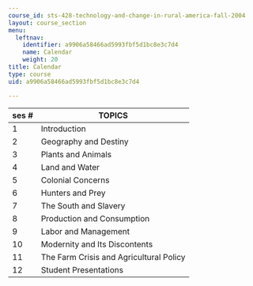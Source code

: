 ```yaml
---
course_id: sts-428-technology-and-change-in-rural-america-fall-2004
layout: course_section
menu:
  leftnav:
    identifier: a9906a58466ad5993fbf5d1bc8e3c7d4
    name: Calendar
    weight: 20
title: Calendar
type: course
uid: a9906a58466ad5993fbf5d1bc8e3c7d4

---
```


| ses # | TOPICS |
| --- | --- |
| 1 | Introduction |
| 2 | Geography and Destiny |
| 3 | Plants and Animals |
| 4 | Land and Water |
| 5 | Colonial Concerns |
| 6 | Hunters and Prey |
| 7 | The South and Slavery |
| 8 | Production and Consumption |
| 9 | Labor and Management |
| 10 | Modernity and Its Discontents |
| 11 | The Farm Crisis and Agricultural Policy |
| 12 | Student Presentations